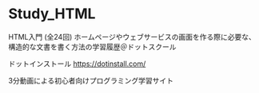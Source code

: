 # Study_HTML
 HTML入門 (全24回) ホームページやウェブサービスの画面を作る際に必要な、構造的な文書を書く方法の学習履歴＠ドットスクール


ドットインストール
https://dotinstall.com/

3分動画による初心者向けプログラミング学習サイト


